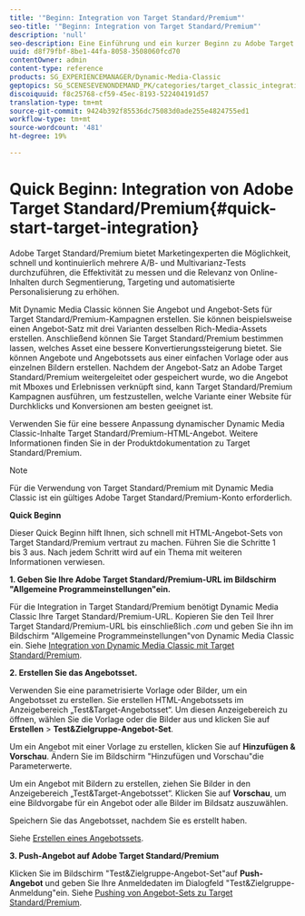 ```yaml
---
title: '"Beginn: Integration von Target Standard/Premium"'
seo-title: '"Beginn: Integration von Target Standard/Premium"'
description: 'null'
seo-description: Eine Einführung und ein kurzer Beginn zu Adobe Target Standard/Premium, mit dem Sie sich schnell mit den Integrationstechniken von Target Standard/Premium vertraut machen können.
uuid: d8f79fbf-8be1-44fa-8058-3508060fcd70
contentOwner: admin
content-type: reference
products: SG_EXPERIENCEMANAGER/Dynamic-Media-Classic
geptopics: SG_SCENESEVENONDEMAND_PK/categories/target_classic_integration
discoiquuid: f8c25768-cf59-45ec-8193-522404191d57
translation-type: tm+mt
source-git-commit: 9424b392f85536dc75083d0ade255e4824755ed1
workflow-type: tm+mt
source-wordcount: '481'
ht-degree: 19%

---
```



# Quick Beginn: Integration von Adobe Target Standard/Premium{#quick-start-target-integration}

Adobe Target Standard/Premium bietet Marketingexperten die Möglichkeit, schnell und kontinuierlich mehrere A/B- und Multivarianz-Tests durchzuführen, die Effektivität zu messen und die Relevanz von Online-Inhalten durch Segmentierung, Targeting und automatisierte Personalisierung zu erhöhen.

Mit Dynamic Media Classic können Sie Angebot und Angebot-Sets für Target Standard/Premium-Kampagnen erstellen. Sie können beispielsweise einen Angebot-Satz mit drei Varianten desselben Rich-Media-Assets erstellen. Anschließend können Sie Target Standard/Premium bestimmen lassen, welches Asset eine bessere Konvertierungssteigerung bietet. Sie können Angebote und Angebotssets aus einer einfachen Vorlage oder aus einzelnen Bildern erstellen. Nachdem der Angebot-Satz an Adobe Target Standard/Premium weitergeleitet oder gespeichert wurde, wo die Angebot mit Mboxes und Erlebnissen verknüpft sind, kann Target Standard/Premium Kampagnen ausführen, um festzustellen, welche Variante einer Website für Durchklicks und Konversionen am besten geeignet ist.

Verwenden Sie für eine bessere Anpassung dynamischer Dynamic Media Classic-Inhalte Target Standard/Premium-HTML-Angebot. Weitere Informationen finden Sie in der Produktdokumentation zu Target Standard/Premium.

>[!NOTE]
>
>Für die Verwendung von Target Standard/Premium mit Dynamic Media Classic ist ein gültiges Adobe Target Standard/Premium-Konto erforderlich.

**Quick Beginn**

Dieser Quick Beginn hilft Ihnen, sich schnell mit HTML-Angebot-Sets von Target Standard/Premium vertraut zu machen. Führen Sie die Schritte 1 bis 3 aus. Nach jedem Schritt wird auf ein Thema mit weiteren Informationen verwiesen.

**1. Geben Sie Ihre Adobe Target Standard/Premium-URL im Bildschirm &quot;Allgemeine Programmeinstellungen&quot;ein.**

Für die Integration in Target Standard/Premium benötigt Dynamic Media Classic Ihre Target Standard/Premium-URL. Kopieren Sie den Teil Ihrer Target Standard/Premium-URL bis einschließlich *.com* und geben Sie ihn im Bildschirm &quot;Allgemeine Programmeinstellungen&quot;von Dynamic Media Classic ein. Siehe [Integration von Dynamic Media Classic mit Target Standard/Premium](integrating-dmc-with-target.md#integrating-dmc-with-target).

**2. Erstellen Sie das Angebotsset.**

Verwenden Sie eine parametrisierte Vorlage oder Bilder, um ein Angebotsset zu erstellen. Sie erstellen HTML-Angebotssets im Anzeigebereich „Test&amp;Target-Angebotsset“. Um diesen Anzeigebereich zu öffnen, wählen Sie die Vorlage oder die Bilder aus und klicken Sie auf **Erstellen** > **Test&amp;Zielgruppe-Angebot-Set**.

Um ein Angebot mit einer Vorlage zu erstellen, klicken Sie auf **Hinzufügen &amp; Vorschau**. Ändern Sie im Bildschirm &quot;Hinzufügen und Vorschau&quot;die Parameterwerte.

Um ein Angebot mit Bildern zu erstellen, ziehen Sie Bilder in den Anzeigebereich „Test&amp;Target-Angebotsset“. Klicken Sie auf **Vorschau**, um eine Bildvorgabe für ein Angebot oder alle Bilder im Bildsatz auszuwählen.

Speichern Sie das Angebotsset, nachdem Sie es erstellt haben. 

Siehe [Erstellen eines Angebotssets](creating-offer-set.md#creating_an_offer_set).

**3. Push-Angebot auf Adobe Target Standard/Premium**

Klicken Sie im Bildschirm &quot;Test&amp;Zielgruppe-Angebot-Set&quot;auf **Push-Angebot** und geben Sie Ihre Anmeldedaten im Dialogfeld &quot;Test&amp;Zielgruppe-Anmeldung&quot;ein. Siehe [Pushing von Angebot-Sets zu Target Standard/Premium](pushing-offer-sets-target.md#pushing_offer_sets_to_target).
